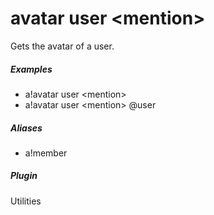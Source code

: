 # avatar user &lt;mention&gt;

Gets the avatar of a user.
			

##### Examples

* a!avatar user &lt;mention&gt; 
* a!avatar user &lt;mention&gt; @user


##### Aliases

* a!member


##### Plugin
Utilities